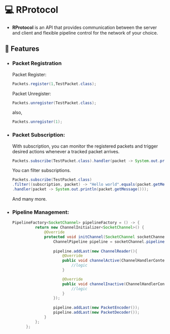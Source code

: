 # 💻 RProtocol
- **RProtocol** is an API that provides communication between the server and client and flexible pipeline control for the network of your choice.

## 🌳 Features
- ### Packet Registration
 
  Packet Register:
  ```java
  Packets.register(1,TestPacket.class);
  ```
  Packet Unregister:
  ```java
  Packets.unregister(TestPacket.class);
  ```
  also,
  ```java
  Packets.unregister(1);
  ```
- ### Packet Subscription:
  
  With subscription, you can monitor the registered packets and trigger desired actions whenever a tracked packet arrives.
  ```java
  Packets.subscribe(TestPacket.class).handler(packet -> System.out.println(packet.getMessage()));
  ```   
  You can filter subscriptions.
  ```java
  Packets.subscribe(TestPacket.class)
  .filter((subscription, packet) -> "Hello world".equals(packet.getMessage()))
  .handler(packet -> System.out.println(packet.getMessage()));
  ```
  And many more.
  
- ### Pipeline Management:

  ```java
  PipelineFactory<SocketChannel> pipelineFactory = () -> {
            return new ChannelInitializer<SocketChannel>() {
                @Override
                protected void initChannel(SocketChannel socketChannel) throws Exception {
                    ChannelPipeline pipeline = socketChannel.pipeline();
                    
                    pipeline.addLast(new ChannelReader(){
                        @Override
                        public void channelActive(ChannelHandlerContext ctx) throws Exception {
                            //logic
                        }

                        @Override
                        public void channelInactive(ChannelHandlerContext ctx) throws Exception {
                            //logic
                        }
                    });
                    
                    pipeline.addLast(new PacketEncoder());
                    pipeline.addLast(new PacketDecoder());
                }
            };
        };
  ```
